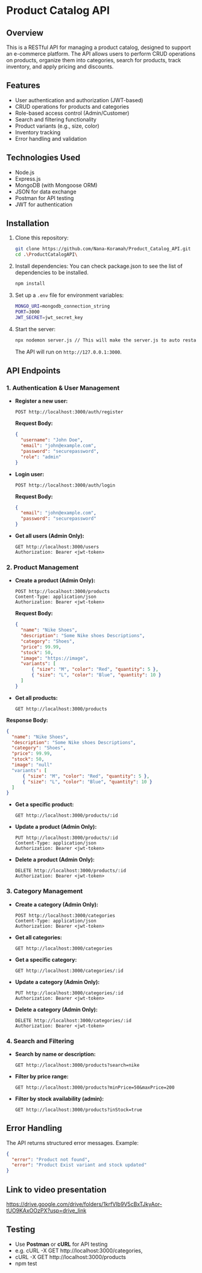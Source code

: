 # Product Catalog API

## Overview
This is a RESTful API for managing a product catalog, designed to support an e-commerce platform. The API allows users to perform CRUD operations on products, organize them into categories, search for products, track inventory, and apply pricing and discounts.

## Features
- User authentication and authorization (JWT-based)
- CRUD operations for products and categories
- Role-based access control (Admin/Customer)
- Search and filtering functionality
- Product variants (e.g., size, color)
- Inventory tracking
- Error handling and validation

## Technologies Used
- Node.js
- Express.js
- MongoDB (with Mongoose ORM)
- JSON for data exchange
- Postman for API testing
- JWT for authentication

## Installation
1. Clone this repository:
   ```sh
   git clone https://github.com/Nana-Koramah/Product_Catalog_API.git
   cd .\ProductCatalogAPI\
   ```

2. Install dependencies: You can check package.json to see the list of dependencies to be installed.
   ```sh
   npm install
   ```

3. Set up a `.env` file for environment variables:
   ```sh
   MONGO_URI=mongodb_connection_string
   PORT=3000
   JWT_SECRET=jwt_secret_key
   ```

4. Start the server:
   ```sh
   npx nodemon server.js // This will make the server.js to auto restart
   ```
   The API will run on `http://127.0.0.1:3000`.

## API Endpoints

### 1. Authentication & User Management
- **Register a new user:**
  ```http
  POST http://localhost:3000/auth/register
  ```
  **Request Body:**
  ```json
  {
    "username": "John Doe",
    "email": "john@example.com",
    "password": "securepassword",
    "role": "admin"
  }
  ```

- **Login user:**
  ```http
  POST http://localhost:3000/auth/login
  ```
  **Request Body:**
  ```json
  {
    "email": "john@example.com",
    "password": "securepassword"
  }
  ```

- **Get all users (Admin Only):**
  ```http
  GET http://localhost:3000/users
  Authorization: Bearer <jwt-token>
  ```

### 2. Product Management
- **Create a product (Admin Only):**
  ```http
  POST http://localhost:3000/products
  Content-Type: application/json
  Authorization: Bearer <jwt-token>
  ```
  **Request Body:**
  ```json
  {
    "name": "Nike Shoes",
    "description": "Some Nike shoes Descriptions",
    "category": "Shoes",
    "price": 99.99,
    "stock": 50,
    "image": "https://image",
    "variants": [
        { "size": "M", "color": "Red", "quantity": 5 },
        { "size": "L", "color": "Blue", "quantity": 10 }
    ]
  }
  ```

- **Get all products:**
  ```http
  GET http://localhost:3000/products
  ```
**Response Body:**
  ```json
  {
    "name": "Nike Shoes",
    "description": "Some Nike shoes Descriptions",
    "category": "Shoes",
    "price": 99.99,
    "stock": 50,
    "image": "null"
    "variants": [
        { "size": "M", "color": "Red", "quantity": 5 },
        { "size": "L", "color": "Blue", "quantity": 10 }
    ]
  }
  ```

- **Get a specific product:**
  ```http
  GET http://localhost:3000/products/:id
  ```

- **Update a product (Admin Only):**
  ```http
  PUT http://localhost:3000/products/:id
  Content-Type: application/json
  Authorization: Bearer <jwt-token>
  ```

- **Delete a product (Admin Only):**
  ```http
  DELETE http://localhost:3000/products/:id
  Authorization: Bearer <jwt-token>
  ```

### 3. Category Management
- **Create a category (Admin Only):**
  ```http
  POST http://localhost:3000/categories
  Content-Type: application/json
  Authorization: Bearer <jwt-token>
  ```

- **Get all categories:**
  ```http
  GET http://localhost:3000/categories
  ```

- **Get a specific category:**
  ```http
  GET http://localhost:3000/categories/:id
  ```

- **Update a category (Admin Only):**
  ```http
  PUT http://localhost:3000/categories/:id
  Authorization: Bearer <jwt-token>
  ```

- **Delete a category (Admin Only):**
  ```http
  DELETE http://localhost:3000/categories/:id
  Authorization: Bearer <jwt-token>
  ```

### 4. Search and Filtering
- **Search by name or description:**
  ```http
  GET http://localhost:3000/products?search=nike
  ```

- **Filter by price range:**
  ```http
  GET http://localhost:3000/products?minPrice=50&maxPrice=200
  ```

- **Filter by stock availability (admin):**
  ```http
  GET http://localhost:3000/products?inStock=true
  ```

## Error Handling
The API returns structured error messages. Example:
```json
{
  "error": "Product not found",
  "error": "Product Exist variant and stock updated"
}
```

## Link to video presentation
https://drive.google.com/drive/folders/1krfVIb9V5cBxTJkyAor-tUO9KAxOOzPX?usp=drive_link

## Testing
- Use **Postman** or **cURL** for API testing
- e.g. cURL -X GET http://localhost:3000/categories,
- cURL -X GET http://localhost:3000/products
- npm test
